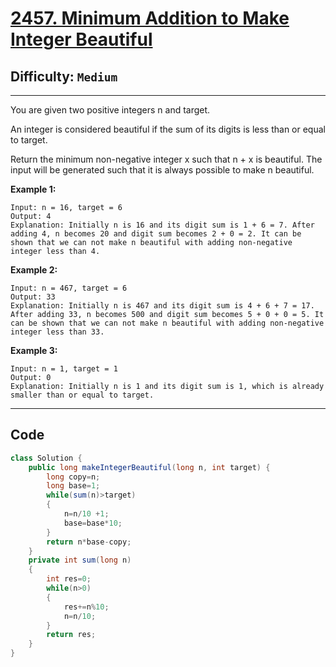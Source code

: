 # [2457. Minimum Addition to Make Integer Beautiful](https://leetcode.com/contest/weekly-contest-317/problems/minimum-addition-to-make-integer-beautiful/)
## **Difficulty:**  `Medium`

---

You are given two positive integers n and target.

An integer is considered beautiful if the sum of its digits is less than or equal to target.

Return the minimum non-negative integer x such that n + x is beautiful. The input will be generated such that it is always possible to make n beautiful.

**Example 1:**
```
Input: n = 16, target = 6
Output: 4
Explanation: Initially n is 16 and its digit sum is 1 + 6 = 7. After adding 4, n becomes 20 and digit sum becomes 2 + 0 = 2. It can be shown that we can not make n beautiful with adding non-negative integer less than 4.
```
**Example 2:**
```
Input: n = 467, target = 6
Output: 33
Explanation: Initially n is 467 and its digit sum is 4 + 6 + 7 = 17. After adding 33, n becomes 500 and digit sum becomes 5 + 0 + 0 = 5. It can be shown that we can not make n beautiful with adding non-negative integer less than 33.
```
**Example 3:**
```
Input: n = 1, target = 1
Output: 0
Explanation: Initially n is 1 and its digit sum is 1, which is already smaller than or equal to target.
```
---

## Code

```java
class Solution {
    public long makeIntegerBeautiful(long n, int target) {
        long copy=n;
        long base=1;
        while(sum(n)>target)
        {
            n=n/10 +1;
            base=base*10;
        }
        return n*base-copy;
    }
    private int sum(long n)
    {
        int res=0;
        while(n>0)
        {
            res+=n%10;
            n=n/10;
        }
        return res;
    }
}
